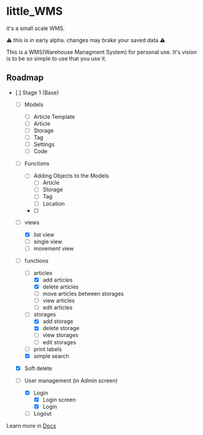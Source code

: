 # little_WMS
it's a small scale WMS.

:warning: this is in early alpha. changes may brake your saved data :warning:

This is a WMS(Warehouse Managment System) for personal use. It's vision is to be so simple to use that you use it.

## Roadmap
- [.] Stage 1 (Base)
    - [ ] Models
        - [ ] Article Template
        - [ ] Article
        - [ ] Storage
        - [ ] Tag
        - [ ] Settings
        - [ ] Code
    - [ ] Functions
        - [ ] Adding Objects to the Models
            - [ ] Article
            - [ ] Storage
            - [ ] Tag
            - [ ] Location
        - [ ] 

    - [ ] views
        - [X] list view
        - [ ] single view
        - [ ] movement view

    - [ ] functions
        - [ ] articles
            - [X] add articles
            - [X] delete articles
            - [ ] move articles between storages
            - [ ] view articles
            - [ ] edit articles
        - [ ] storages
            - [X] add storage
            - [X] delete storage
            - [ ] view storages
            - [ ] edit storages
        - [ ] print labels
        - [X] simple search

    - [X] Soft delete

    - [ ] User management (in Admin screen)
        - [X] Login
            - [X] Login screen
            - [X] Login
        - [ ] Logout

Learn more in [Docs](docs/main.md)


